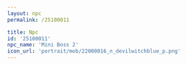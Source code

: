```yaml
---
layout: npc
permalink: /25100011

title: Npc
id: '25100011'
npc_name: 'Mini Boss 2'
icon_url: 'portrait/mob/22000016_n_devilwitchblue_p.png'
---
```

